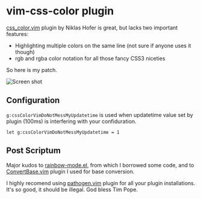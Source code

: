 vim-css-color plugin
====================

[css\_color.vim](http://www.vim.org/scripts/script.php?script_id=2150) plugin by Niklas Hofer is great, but lacks two important features:

* Highlighting multiple colors on the same line (not sure if anyone uses it though)
* rgb and rgba color notation for all those fancy CSS3 niceties

So here is my patch.

![Screen shot](http://github.com/skammer/vim-css-color/raw/master/Screen%20shot%202010-07-04%20at%200.19.46.png)

Configuration
-------------

`g:cssColorVimDoNotMessMyUpdatetime` is used when updatetime value set by plugin (100ms) is interfering with your confiduration.

`let g:cssColorVimDoNotMessMyUpdatetime = 1`

Post Scriptum
-------------

Major kudos to [rainbow-mode.el](http://julien.danjou.info/rainbow-mode.html), from which I borrowed some code, and to [ConvertBase.vim](http://www.vim.org/scripts/script.php?script_id=54) plugin I used for base conversion.

I highly recomend using [pathogen.vim](http://www.vim.org/scripts/script.php?script_id=2332) plugin for all your plugin installations. It's so good, it should be illegal. God bless Tim Pope.
